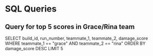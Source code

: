 # SQL Queries

## Query for top 5 scores in Grace/Rina team



SELECT 
  build_id, 
  run_number, 
  teammate_1, 
  teammate_2, 
  damage_score 
WHERE 
  teammate_1 == "grace" 
  AND teammate_2 == "rina" 
ORDER BY 
  damage_score DESC 
LIMIT 5